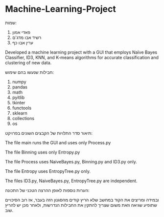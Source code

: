 # Machine-Learning-Project
שמות:

1) פאדי אמון
2) רשיד אבו מדג'ם
3) ערין אבו כף 

Developed a machine learning project with a GUI that employs Naïve Bayes Classifier, ID3, KNN, and K-means algorithms for accurate classification and clustering of new data.


חבילות שנעשו בהם שימוש:

1) numpy
2) pandas
3) math
4) pyitlib
5) tkinter
6) functools
7) sklearn
8) collections
9) os

תיאור סדר התלויות של הקבצים השונים בפרויקט:

The file main runs the GUI and uses only Process.py

The file Binning uses only Entropy.py

The file Process uses NaiveBayes.py, Binning.py and ID3.py only.

The file Entropy uses EntropyTree.py only.

The files ID3.py, NaiveBayes.py, EntropyTree.py are independent.

הערות נוספות לאופן ההרצה הטכני של התכונה:

ובמידה ומריצים את הקוד במחשב שלא הריץ קודים מהסגנון הזה בעבר,
אז רוב הסיכויים שתופיע שגיאה וזאת משום שצריך להתקין את החבילות הנדרשות, ולאחר מכן יש להריץ שוב.
